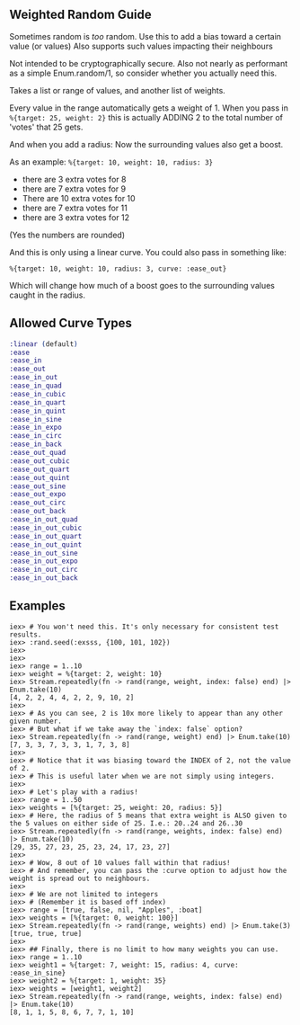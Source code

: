 ## Weighted Random Guide

Sometimes random is *too* random. Use this to add a bias toward a certain value (or values)
Also supports such values impacting their neighbours

Not intended to be cryptographically secure.
Also not nearly as performant as a simple Enum.random/1, so consider whether you actually need this.

Takes a list or range of values, and another list of weights.

Every value in the range automatically gets a weight of 1.
When you pass in `%{target: 25, weight: 2}` this is actually ADDING 2 to the total number of 'votes' that 25 gets.

And when you add a radius: Now the surrounding values also get a boost.

As an example: `%{target: 10, weight: 10, radius: 3}`

- there are 3 extra votes for 8
- there are 7 extra votes for 9
- There are 10 extra votes for 10
- there are 7 extra votes for 11
- there are 3 extra votes for 12

(Yes the numbers are rounded)

And this is only using a linear curve. You could also pass in something like:

`%{target: 10, weight: 10, radius: 3, curve: :ease_out}`

Which will change how much of a boost goes to the surrounding values caught in the radius.

## Allowed Curve Types

```elixir
:linear (default)
:ease
:ease_in
:ease_out
:ease_in_out
:ease_in_quad
:ease_in_cubic
:ease_in_quart
:ease_in_quint
:ease_in_sine
:ease_in_expo
:ease_in_circ
:ease_in_back
:ease_out_quad
:ease_out_cubic
:ease_out_quart
:ease_out_quint
:ease_out_sine
:ease_out_expo
:ease_out_circ
:ease_out_back
:ease_in_out_quad
:ease_in_out_cubic
:ease_in_out_quart
:ease_in_out_quint
:ease_in_out_sine
:ease_in_out_expo
:ease_in_out_circ
:ease_in_out_back
```

## Examples

    iex> # You won't need this. It's only necessary for consistent test results.
    iex> :rand.seed(:exsss, {100, 101, 102})
    iex>
    iex>
    iex> range = 1..10
    iex> weight = %{target: 2, weight: 10}
    iex> Stream.repeatedly(fn -> rand(range, weight, index: false) end) |> Enum.take(10)
    [4, 2, 2, 4, 4, 2, 2, 9, 10, 2]
    iex>
    iex> # As you can see, 2 is 10x more likely to appear than any other given number.
    iex> # But what if we take away the `index: false` option?
    iex> Stream.repeatedly(fn -> rand(range, weight) end) |> Enum.take(10)
    [7, 3, 3, 7, 3, 3, 1, 7, 3, 8]
    iex>
    iex> # Notice that it was biasing toward the INDEX of 2, not the value of 2.
    iex> # This is useful later when we are not simply using integers.
    iex>
    iex> # Let's play with a radius!
    iex> range = 1..50
    iex> weights = [%{target: 25, weight: 20, radius: 5}]
    iex> # Here, the radius of 5 means that extra weight is ALSO given to the 5 values on either side of 25. I.e.: 20..24 and 26..30
    iex> Stream.repeatedly(fn -> rand(range, weights, index: false) end) |> Enum.take(10)
    [29, 35, 27, 23, 25, 23, 24, 17, 23, 27]
    iex>
    iex> # Wow, 8 out of 10 values fall within that radius!
    iex> # And remember, you can pass the :curve option to adjust how the weight is spread out to neighbours.
    iex>
    iex> # We are not limited to integers
    iex> # (Remember it is based off index)
    iex> range = [true, false, nil, "Apples", :boat]
    iex> weights = [%{target: 0, weight: 100}]
    iex> Stream.repeatedly(fn -> rand(range, weights) end) |> Enum.take(3)
    [true, true, true]
    iex>
    iex> ## Finally, there is no limit to how many weights you can use.
    iex> range = 1..10
    iex> weight1 = %{target: 7, weight: 15, radius: 4, curve: :ease_in_sine}
    iex> weight2 = %{target: 1, weight: 35}
    iex> weights = [weight1, weight2]
    iex> Stream.repeatedly(fn -> rand(range, weights, index: false) end) |> Enum.take(10)
    [8, 1, 1, 5, 8, 6, 7, 7, 1, 10]
